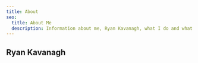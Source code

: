 ```yaml
---
title: About
seo:
  title: About Me
  description: Information about me, Ryan Kavanagh, what I do and what my interests are
---
```


## Ryan Kavanagh


